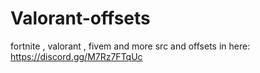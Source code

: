 # Valorant-offsets
fortnite , valorant , fivem  and more src and offsets in here: https://discord.gg/M7Rz7FTqUc
